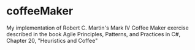 # coffeeMaker

My implementation of Robert C. Martin's Mark IV Coffee Maker exercise described in the book Agile Principles, Patterns, and Practices in C#, Chapter 20, "Heuristics and Coffee"
